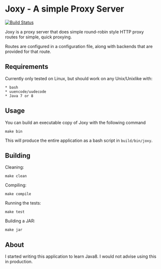 Joxy - A simple Proxy Server
===

[![Build Status](https://travis-ci.org/shaneutt/joxy.svg?branch=master)](https://travis-ci.org/shaneutt/joxy.svg?branch=master)

Joxy is a proxy server that does simple round-robin style HTTP proxy routes
for simple, quick proxying.

Routes are configured in a configuration file, along with backends that are
provided for that route.

Requirements
---

Currently only tested on Linux, but should work on any Unix/Unixlike with:

    * bash
    * uuencode/uudecode
    * Java 7 or 8

Usage
---

You can build an executable copy of Joxy with the following command

```shell
make bin
```

This will produce the entire application as a bash script in `build/bin/joxy`.

Building
---

Cleaning:

```shell
make clean
```

Compiling:

```shell
make compile
```

Running the tests:

```shell
make test
```

Building a JAR:

```shell
make jar
```

About
---

I started writing this application to learn Java8. I would not advise using this
in production.
